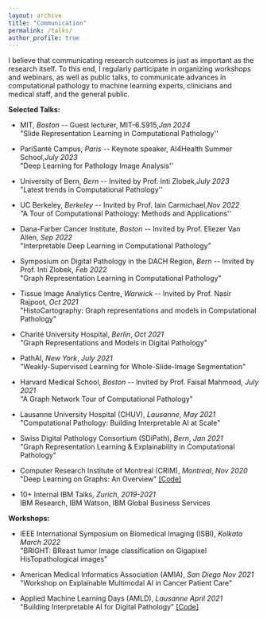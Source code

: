 ```yaml
---
layout: archive
title: "Communication"
permalink: /talks/
author_profile: true
---
```


I believe that communicating research outcomes is just as important as the research itself. To this end, I regularly participate in organizing workshops and webinars, as well as public talks, to communicate advances in computational pathology to machine learning experts, clinicians and medical staff, and the general public.

**Selected Talks:**

- MIT, *Boston* -- Guest lecturer, MIT-6.S915,*Jan 2024*\
"Slide Representation Learning in Computational Pathology''

- PariSanté Campus, *Paris* -- Keynote speaker, AI4Health Summer School,*July 2023*\
"Deep Learning for Pathology Image Analysis''

- University of Bern, *Bern* -- Invited by Prof. Inti Zlobek,*July 2023*\
"Latest trends in Computational Pathology''

- UC Berkeley, *Berkeley* -- Invited by Prof. Iain Carmichael,*Nov 2022*\
"A Tour of Computational Pathology: Methods and Applications''

- Dana-Farber Cancer Institute, *Boston* -- Invited by Prof. Eliezer Van Allen, *Sep 2022*\
"Interpretable Deep Learning in Computational Pathology"

-   Symposium on Digital Pathology in the DACH Region, *Bern* -- Invited by
        Prof. Inti Zlobek, *Feb 2022*\
        "Graph Representation Learning in Computational Pathology"

-   Tissue Image Analytics Centre, *Warwick* -- Invited by Prof.
    Nasir Rajpoot, *Oct 2021*\
    "HistoCartography: Graph representations and models in
    Computational Pathology"

-   Charité University Hospital, *Berlin*, *Oct 2021*\
    "Graph Representations and Models in Digital Pathology"

-   PathAI, *New York*, *July 2021*\
    "Weakly-Supervised Learning for Whole-Slide-Image Segmentation"

-   Harvard Medical School, *Boston* -- Invited by Prof. Faisal
    Mahmood, *July 2021*\
    "A Graph Network Tour of Computational Pathology"

-   Lausanne University Hospital (CHUV), *Lausanne*, *May 2021*\
    "Computational Pathology: Building Interpretable AI at Scale"

-   Swiss Digital Pathology Consortium (SDiPath), *Bern*, *Jan 2021*\
    "Graph Representation Learning & Explainability in Computational
    Pathology"

-   Computer Research Institute of Montreal (CRIM), *Montreal*, *Nov
    2020*\
    "Deep Learning on Graphs: An Overview"
    [\[Code\]](https://github.com/guillaumejaume/tuto-dl-on-graphs)

-   10+ Internal IBM Talks, *Zurich*, *2019-2021*\
    IBM Research, IBM Watson, IBM Global Business Services

**Workshops:**

-   IEEE International Symposium on Biomedical Imaging (ISBI),
    *Kolkata* *March 2022*\
    "BRIGHT: BReast tumor Image classification on Gigapixel
    HisTopathological images"

-   American Medical Informatics Association (AMIA), *San Diego*
    *Nov 2021*\
    "Workshop on Explainable Multimodal AI in Cancer Patient Care"

-   Applied Machine Learning Days (AMLD), *Lausanne* *April 2021*\
    "Building Interpretable AI for Digital Pathology"
    [\[Code\]](https://github.com/maragraziani/interpretAI_DigiPath)
